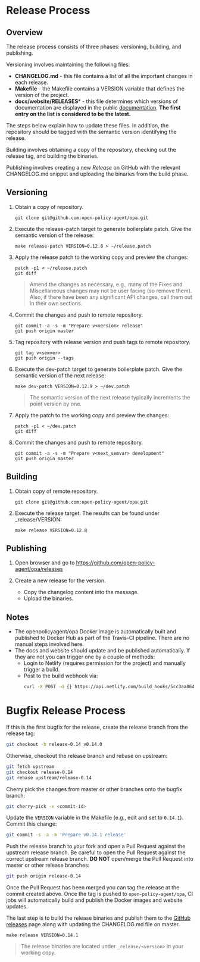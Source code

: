 # Release Process

## Overview

The release process consists of three phases: versioning, building, and
publishing.

Versioning involves maintaining the following files:

- **CHANGELOG.md** - this file contains a list of all the important changes in each release.
- **Makefile** - the Makefile contains a VERSION variable that defines the version of the project.
- **docs/website/RELEASES*** - this file determines which versions of documentation are displayed
  in the public [documentation](https://openpolicyagent.org/docs). __The first entry on the list is
  considered to be the latest.__

The steps below explain how to update these files. In addition, the repository
should be tagged with the semantic version identifying the release.

Building involves obtaining a copy of the repository, checking out the release
tag, and building the binaries.

Publishing involves creating a new *Release* on GitHub with the relevant
CHANGELOG.md snippet and uploading the binaries from the build phase.

## Versioning

1. Obtain a copy of repository.

	```
	git clone git@github.com:open-policy-agent/opa.git
	```

1. Execute the release-patch target to generate boilerplate patch. Give the semantic version of the release:

	```
	make release-patch VERSION=0.12.8 > ~/release.patch
	```

1. Apply the release patch to the working copy and preview the changes:

	```
	patch -p1 < ~/release.patch
	git diff
	```

	> Amend the changes as necessary, e.g., many of the Fixes and Miscellaneous
	> changes may not be user facing (so remove them). Also, if there have been
	> any significant API changes, call them out in their own sections.

1. Commit the changes and push to remote repository.

	```
	git commit -a -s -m "Prepare v<version> release"
	git push origin master
	```

1. Tag repository with release version and push tags to remote repository.

	```
	git tag v<semver>
	git push origin --tags
	```

1. Execute the dev-patch target to generate boilerplate patch. Give the semantic version of the next release:

	```
	make dev-patch VERSION=0.12.9 > ~/dev.patch
	```

	> The semantic version of the next release typically increments the point version by one.

1. Apply the patch to the working copy and preview the changes:

	```
	patch -p1 < ~/dev.patch
	git diff
	```

1. Commit the changes and push to remote repository.

	```
	git commit -a -s -m "Prepare v<next_semvar> development"
	git push origin master
	```

## Building

1. Obtain copy of remote repository.

	```
	git clone git@github.com:open-policy-agent/opa.git
	```

1. Execute the release target. The results can be found under _release/VERSION:

	```
	make release VERSION=0.12.8
	```

## Publishing

1. Open browser and go to https://github.com/open-policy-agent/opa/releases

1. Create a new release for the version.
	- Copy the changelog content into the message.
	- Upload the binaries.


## Notes

- The openpolicyagent/opa Docker image is automatically built and published to
  Docker Hub as part of the Travis-CI pipeline. There are no manual steps
  involved here.
- The docs and website should update and be published automatically. If they are not you can
  trigger one by a couple of methods:
	- Login to Netlify (requires permission for the project) and manually trigger a build.
	- Post to the build webhook via:
		```bash
		curl -X POST -d {} https://api.netlify.com/build_hooks/5cc3aa86495f22c7a368f1d2
		```

# Bugfix Release Process

If this is the first bugfix for the release, create the release branch from the
release tag:

```bash
git checkout -b release-0.14 v0.14.0
```

Otherwise, checkout the release branch and rebase on upstream:

```bash
git fetch upstream
git checkout release-0.14
git rebase upstream/release-0.14
```

Cherry pick the changes from master or other branches onto the bugfix branch:

```bash
git cherry-pick -x <commit-id>
```

Update the `VERSION` variable in the Makefile (e.g., edit and set to `0.14.1`).
Commit this change:

```bash
git commit -s -a -m 'Prepare v0.14.1 release'
```

Push the release branch to your fork and open a Pull Request against the
upstream release branch. Be careful to open the Pull Request against the correct
upstream release branch. **DO NOT** open/merge the Pull Request into master or
other release branches:

```bash
git push origin release-0.14
```

Once the Pull Request has been merged you can tag the release at the commit
created above. Once the tag is pushed to `open-policy-agent/opa`, CI jobs will
automatically build and publish the Docker images and website updates.

The last step is to build the release binaries and publish them to the [GitHub
releases](https://github.com/open-policy-agent/opa/releases) page along with
updating the CHANGELOG.md file on master.

```
make release VERSION=0.14.1
```

> The release binaries are located under `_release/<version>` in your working
> copy.
